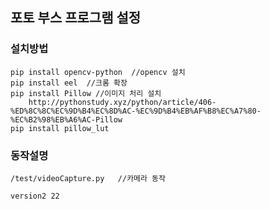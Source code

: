 ## 포토 부스 프로그램 설정

### 설치방법 
~~~
pip install opencv-python  //opencv 설치
pip install eel  //크롬 확장
pip install Pillow //이미지 처리 설치
    http://pythonstudy.xyz/python/article/406-%ED%8C%8C%EC%9D%B4%EC%8D%AC-%EC%9D%B4%EB%AF%B8%EC%A7%80-%EC%B2%98%EB%A6%AC-Pillow
pip install pillow_lut

~~~

### 동작설명
~~~
/test/videoCapture.py   //카메라 동작 

version2 22
~~~
